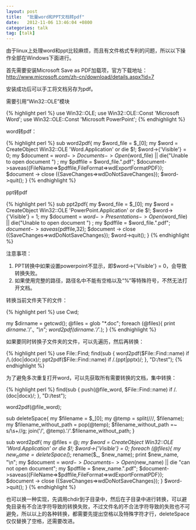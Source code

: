 ```yaml
---
layout: post
title:  "批量word和PPT文档转pdf"
date:   2012-11-06 13:46:04 +0800
categories: talk
tag: [talk]
---
```


由于linux上处理word和ppt比较麻烦，而且有文件格式专利的问题，所以以下操作全部在Windows下面进行。

首先需要安装Microsoft Save as PDF加载项，官方下载地址：http://www.microsoft.com/zh-cn/download/details.aspx?id=7

安装成功后可以手工将文档另存为pdf。

需要引用“Win32::OLE”模块

{% highlight perl %}
use Win32::OLE;
use Win32::OLE::Const 'Microsoft Word';
use Win32::OLE::Const 'Microsoft PowerPoint';
{% endhighlight %}  

word转pdf：

{% highlight perl %}
sub word2pdf{
    my $word_file = $_[0];
    my $word = CreateObject Win32::OLE 'Word.Application' or die $!;
    $word->{'Visible'} = 0;
    my $document = $word->Documents->Open($word_file) || die("Unable to open document ") ; 
    my $pdffile = $word_file.".pdf";
    $document->saveas({FileName=>$pdffile,FileFormat=>wdExportFormatPDF});
    $document -> close ({SaveChanges=>wdDoNotSaveChanges});
    $word->quit();
}
{% endhighlight %}  

ppt转pdf

{% highlight perl %}
sub ppt2pdf{
    my $word_file = $_[0];
    my $word = CreateObject Win32::OLE 'PowerPoint.Application' or die $!;
    $word->{'Visible'} = 1;
    my $document = $word->Presentations->Open($word_file) || die("Unable to open document ") ; 
    my $pdffile = $word_file.".pdf";
    $document->saveas($pdffile,32);
    $document -> close ({SaveChanges=>wdDoNotSaveChanges});
    $word->quit();
}
{% endhighlight %}  

<!-- more -->

注意事项：

1. PPT转换中如果设置powerpoint不显示，即$word->{'Visible'} = 0，会导致转换失败。
2. 如果使用完整的路径，路径名中不能有空格以及“%”等特殊符号，不然无法打开文档。

转换当前文件夹下的文件：

{% highlight perl %}
use Cwd;

my $dirname = getcwd();
@files = glob "*.doc";
foreach (@files){
    print $dirname.'/'.$_, "\n";
    word2pdf($dirname.'/'.$_);
}
{% endhighlight %}  

如果要同时转换子文件夹的文件，可以先遍历，然后再转换：

{% highlight perl %}
use File::Find;
find(sub {
    word2pdf($File::Find::name) if /\.(doc|docx)/;
    ppt2pdf($File::Find::name) if /\.(ppt|pptx)/;
}, "D:/test");
{% endhighlight %}  

为了避免多次重复打开word，可以先获取所有需要转换的文档，集中转换：

{% highlight perl %}
find(sub {
    push(@file_word, $File::Find::name) if /\.(doc|docx)/;
}, "D:/test");

word2pdf(@file_word);

sub deleteSpace{
    my $filename = $_[0];
    my @temp = split(/\//, $filename);
    my $filename_without_path = pop(@temp);
    $filename_without_path =~ s/\s+//g;
    join('/', @temp).'/'.$filename_without_path;
}

sub word2pdf{
    my @files = @_;
    my $word = CreateObject Win32::OLE 'Word.Application' or die $!;
    $word->{'Visible'} = 0;
    foreach (@files){
        my $new_name = deleteSpace($_);
        rename($_, $new_name);
        print $new_name, "\n";
        my $document = $word->Documents->Open($new_name) || die "can not open document";
        my $pdffile = $new_name.".pdf";
        $document->saveas({FileName=>$pdffile,FileFormat=>wdExportFormatPDF});
        $document -> close ({SaveChanges=>wdDoNotSaveChanges});
    }
    $word->quit();
}
{% endhighlight %}  


也可以换一种实现，先调用chdir到子目录中，然后在子目录中进行转换，可以避免目录有不合法字符导致的转换失败，不过文件名的不合法字符导致的失败也不可避免，所以以上的各种转换，都需要先提出空格以及特殊字符才行，deleteSpace仅仅替换了空格，还需要改进。

 
